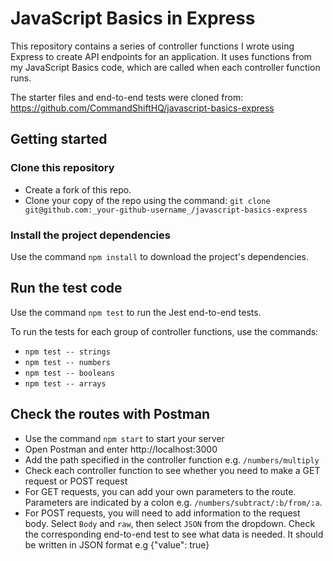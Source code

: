 # JavaScript Basics in Express

This repository contains a series of controller functions I wrote using Express to create API endpoints for an application. It uses functions from my JavaScript Basics code, which are called when each controller function runs.

The starter files and end-to-end tests were cloned from: https://github.com/CommandShiftHQ/javascript-basics-express

## Getting started

### Clone this repository

- Create a fork of this repo.
- Clone your copy of the repo using the command: `git clone git@github.com:_your-github-username_/javascript-basics-express`

### Install the project dependencies

Use the command `npm install` to download the project's dependencies.

## Run the test code

Use the command `npm test` to run the Jest end-to-end tests.

To run the tests for each group of controller functions, use the commands:

- `npm test -- strings`
- `npm test -- numbers`
- `npm test -- booleans`
- `npm test -- arrays`

## Check the routes with Postman

- Use the command `npm start` to start your server
- Open Postman and enter http://localhost:3000
- Add the path specified in the controller function e.g. `/numbers/multiply`
- Check each controller function to see whether you need to make a GET request or POST request
- For GET requests, you can add your own parameters to the route. Parameters are indicated by a colon e.g. `/numbers/subtract/:b/from/:a`.
- For POST requests, you will need to add information to the request body. Select `Body` and `raw`, then select `JSON` from the dropdown. Check the corresponding end-to-end test to see what data is needed. It should be written in JSON format e.g
  {"value": true}

